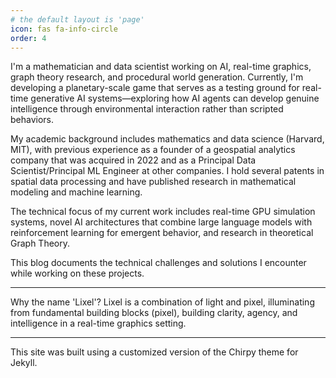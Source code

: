 ```yaml
---
# the default layout is 'page'
icon: fas fa-info-circle
order: 4
---
```


I'm a mathematician and data scientist working on AI, real-time graphics, graph theory research, and procedural world generation. Currently, I'm developing a planetary-scale game that serves as a testing ground for real-time generative AI systems—exploring how AI agents can develop genuine intelligence through environmental interaction rather than scripted behaviors.

My academic background includes mathematics and data science (Harvard, MIT), with previous experience as a founder of a geospatial analytics company that was acquired in 2022 and as a Principal Data Scientist/Principal ML Engineer at other companies. I hold several patents in spatial data processing and have published research in mathematical modeling and machine learning.

The technical focus of my current work includes real-time GPU simulation systems, novel AI architectures that combine large language models with reinforcement learning for emergent behavior, and research in theoretical Graph Theory.

This blog documents the technical challenges and solutions I encounter while working on these projects.

---
Why the name 'Lixel'? Lixel is a combination of light and pixel, illuminating from fundamental building blocks (pixel), building clarity, agency, and intelligence in a real-time graphics setting.

---
This site was built using a customized version of the Chirpy theme for Jekyll.